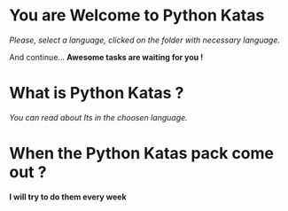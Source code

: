 # You are Welcome to Python Katas

_Please, select a language, clicked on the folder with necessary language._

And continue... __Awesome tasks are waiting for you !__

# What is Python Katas ?

_You can read about Its in the choosen language._

# When the Python Katas pack come out ?

__I will try to do them every week__
